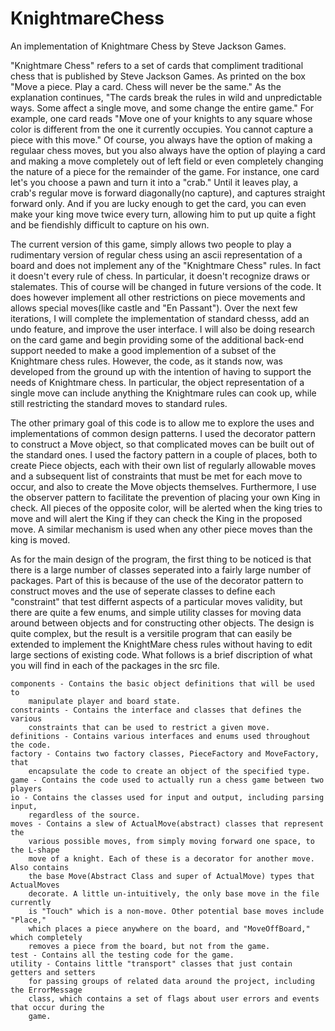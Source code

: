 # KnightmareChess
An implementation of Knightmare Chess by Steve Jackson Games.

"Knightmare Chess" refers to a set of cards that compliment traditional 
chess that is published by Steve Jackson Games. As printed on the box "Move 
a piece. Play a card. Chess will never be the same." As the explanation 
continues, "The cards break the rules in wild and unpredictable ways. Some 
affect a single move, and some change the entire game." For example, one card 
reads "Move one of your knights to any square whose color is different from 
the one it currently occupies. You cannot capture a piece with this move." 
Of course, you always have the option of making a regulaar chess moves, but 
you also always have the option of playing a card and making a move completely 
out of left field or even completely changing the nature of a piece for the 
remainder of the game. For instance, one card let's you choose a pawn and turn 
it into a "crab." Until it leaves play, a crab's regular move is forward 
diagonally(no capture), and captures straight forward only. And if you are 
lucky enough to get the card, you can even make your king move twice every 
turn, allowing him to put up quite a fight and be fiendishly difficult to 
capture on his own.


The current version of this game, simply allows two people to play a 
rudimentary version of regular chess using an ascii representation of a board 
and does not implement any of the "Knightmare Chess" rules. In fact it doesn't 
every rule of chess. In particular, it doesn't recognize draws or stalemates. 
This of course will be changed in future versions of the code. It does however 
implement all other restrictions on piece movements and allows special moves(like 
castle and "En Passant"). Over the next few iterations, I will complete the 
implementation of standard chesss, add an undo feature, and improve the user 
interface. I will also be doing research on the card game and begin providing some 
of the additional back-end support needed to make a good implemention of a subset 
of the Knightmare chess rules. However, the code, as it stands now, was developed 
from the ground up with the intention of having to support the needs of 
Knightmare chess. In particular, the object representation of a single move 
can include anything the Knightmare rules can cook up, while still restricting 
the standard moves to standard rules.
    
    
The other primary goal of this code is to allow me to explore the uses and 
implementations of common design patterns. I used the decorator pattern to 
construct a Move object, so that complicated moves can be built out of the 
standard ones. I used the factory pattern in a couple of places, both to create 
Piece objects, each with their own list of regularly allowable moves and a 
subsequent list of constraints that must be met for each move to occur, and also 
to create the Move objects themselves. Furthermore, I use the observer pattern 
to facilitate the prevention of placing your own King in check. All pieces of the 
opposite color, will be alerted when the king tries to move and will alert the 
King if they can check the King in the proposed move. A similar mechanism is used
when any other piece moves than the king is moved.
    

As for the main design of the program, the first thing to be noticed is that 
there is a large number of classes seperated into a fairly large number of 
packages. Part of this is because of the use of the decorator pattern to 
construct moves and the use of seperate classes to define each "constraint" that 
test differnt aspects of a particular moves validity, but there are quite a few 
enums, and simple utility classes for moving data around between objects and for 
constructing other objects. The design is quite complex, but the result is a 
versitile program that can easily be extended to implement the KnightMare chess 
rules without having to edit large sections of existing code. What follows is a 
brief discription of what you will find in each of the packages in the src file.
    
    components - Contains the basic object definitions that will be used to 
        manipulate player and board state.
    constraints - Contains the interface and classes that defines the various 
        constraints that can be used to restrict a given move. 
    definitions - Contains various interfaces and enums used throughout the code.
    factory - Contains two factory classes, PieceFactory and MoveFactory, that 
        encapsulate the code to create an object of the specified type.
    game - Contains the code used to actually run a chess game between two players
    io - Contains the classes used for input and output, including parsing input,
        regardless of the source.
    moves - Contains a slew of ActualMove(abstract) classes that represent the 
        various possible moves, from simply moving forward one space, to the L-shape 
        move of a knight. Each of these is a decorator for another move. Also contains 
        the base Move(Abstract Class and super of ActualMove) types that ActualMoves 
        decorate. A little un-intuitively, the only base move in the file currently 
        is "Touch" which is a non-move. Other potential base moves include "Place,"
        which places a piece anywhere on the board, and "MoveOffBoard," which completely 
        removes a piece from the board, but not from the game.
    test - Contains all the testing code for the game.
    utility - Contains little "transport" classes that just contain getters and setters
        for passing groups of related data around the project, including the ErrorMessage 
        class, which contains a set of flags about user errors and events that occur during the
        game.
